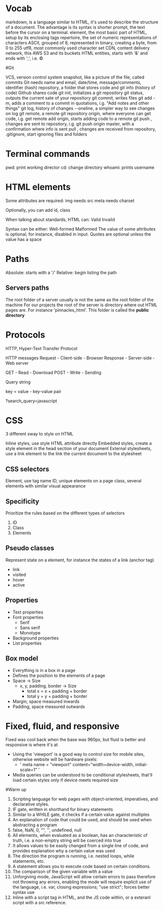 # Vocab

markdown, is a language similar to HTML, it's used to describe the structure of a document. The advantage is its syntax is shorter
prompt, the text before the cursor on a terminal.
element, the most basic part of HTML, setup by its enclosing tags
repertoire, the set of numeric representations of characters
ASCII, grouped of 8, represented in binary, creating a byte, from 0 to 255
utf8, most commonly used character set
CDN, content delivery network, this AWS S3 and its buckets
HTML entities, starts with '&' and ends with ';', i.e. &copy;

#Git

VCS, version control system
snapshot, like a picture of the file, called commits
Git needs name and email, date/time, message/comments, identifier (hash)
repository, a folder that stores code and git info (history of code)
Github shares code
git init, initializes a git repository
git status, outputs the current sate of your repository
git commit, writes files
git add <file name>
-m, adds a comment to a commit in quotations, i.g. "Add notes and other things"
git log, history of changes
--oneline, a simpler way to see changes on log
git remote, a remote git repository
origin, where everyone can get code, i.g. get remote add origin, starts adding code to a remote git
push <location>, changes are sent to repository, i.g. git push origin master, with a confirmation where info is sent
pull <location>, changes are received from repository,
.gitignore, start ignoring files and folders

# Terminal commands

pwd: print working director
cd: change directory
whoami: prints username

# HTML elements

Some attributes are required:
img needs src
meta needs charset

Optionally, you can add id, class

When talking about standards, HTML can:
Valid
Invalid

Syntax can be either:
Well-formed
Malformed
The value of some attributes is optional, for instance,  disabled in input. Quotes are optional unless the value has a space

# Paths

Absolute: starts with a '/'
Relative: begin listing the path

## Servers paths

The root folder of a server usually is not the same as the root folder of the machine
For our projects the root of the server is directory where out HTML pages are.
For instance 'pinnacles_html'. This folder is called the **public directory**

# Protocols

HTTP, Hyper-Text Transfer Protocol

HTTP messages
Request - Client-side - Browser
Response - Server-side - Web server

GET - Read - Download
POST - Write - Sending

Query string

key = value - key-value pair


?search_query=javascript

# CSS

3 different sway to style on HTML

Inline styles, use style HTML attribute directly
Embedded styles, create a style element in the head section of your document
External stylesheets, use a link element to the link the current document to the stylesheet

## CSS selectors

Element, use tag name
ID, unique elements on a page
class, several elements with similar visual appearance

## Specificity

Prioritize the rules based on the different types of selectors

1. ID
2. Class
3. Elements

## Pseudo classes

Represent state on a element, for instance the states of a link (anchor tag)

* link
* visited
* hover
* active

## Properties

* Text properties
* Font properties
    * Serif
    * Sans serif
    * Monotype
* Background properties
* List properties

## Box model

* Everything is in a box in a page
* Defines the position to the elements of a page
* Space -> Size
    * x, y, padding, border -> Size
        * total x = x + padding + border
        * total y = y + padding + border
* Margin, space measured inwards
* Padding, space measured outwards

# Fixed, fluid, and responsive

Fixed was cool back when the base was 960px, but fluid is better and responsive is where it's at
* Using the 'viewport' is a good way to control size for mobile sites, otherwise website will be hardware pixels:
    * ' meta name = "viewport" content="width=device-width, initial-scale=1" '
* Media queries can be understood to be conditional stylesheets, that'll load certain styles only if device meets required size

#Warm up

1) Scripting language for web pages with object-oriented, imperatives, and declarative styles.
2) IF gate, written in shorthand for binary statements
3) Similar to a WHILE gate, it checks if a certain value against multiples
4) An explanation of code that could be used, and should be used when abstracting a program
5) false, NaN, 0, "", '', undefined, null
6) All elements, when evaluated as a boolean, has an characteristic of truth, i.e. a non-emptry string will be coerced into true
7) It allows values to be easily changed from a single line of code, and provides explanation why a certain value was used
8) The direction the program is running, i.e. nested loops, while statements, etc.
9) A statement allows you to execute code based on certain conditions. 
10) The comparison of the given variable with a value
11) Unforgiving mode, JavaScript will allow certain errors to pass therefore not throwing any errors, enabling the mode will require explicit use of the language, i.e. var, closing expressions; "use strict"; forces better syntax use
12) Inline with a script tag in HTML, and the JS code within, or a exteranl script with a src reference. 